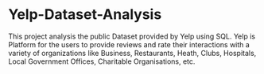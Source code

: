 # Yelp-Dataset-Analysis
This project analysis the public Dataset provided by Yelp using SQL. Yelp is Platform for the users to provide reviews and rate their interactions with a variety of organizations like Business, Restaurants, Heath, Clubs, Hospitals, Local Government Offices, Charitable Organisations, etc.
